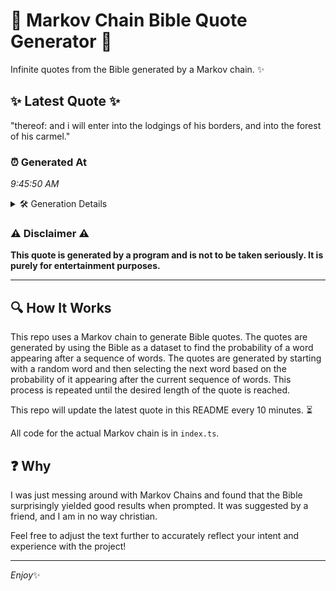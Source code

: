 # 📖 Markov Chain Bible Quote Generator 📖

Infinite quotes from the Bible generated by a Markov chain. ✨

## ✨ Latest Quote ✨
"thereof: and i will enter into the lodgings of his borders, and into the forest of his carmel."

### ⏰ Generated At
*9:45:50 AM*

<details>
    <summary>🛠️ Generation Details</summary>
    <p>
        <strong>🌱 Seed:</strong> thereof:<br>
        <strong>🔄 Iterations:</strong> 17<br>
        <strong>📜 Context History:</strong><br>[ thereof: ]: and<br>[ thereof:, and ]: i<br>[ thereof:, and, i ]: will<br>[ thereof:, and, i, will ]: enter<br>[ thereof:, and, i, will, enter ]: into<br>[ thereof:, and, i, will, enter, into ]: the<br>[ and, i, will, enter, into, the ]: lodgings<br>[ i, will, enter, into, the, lodgings ]: of<br>[ will, enter, into, the, lodgings, of ]: his<br>[ enter, into, the, lodgings, of, his ]: borders,<br>[ into, the, lodgings, of, his, borders, ]: and<br>[ the, lodgings, of, his, borders,, and ]: into<br>[ lodgings, of, his, borders,, and, into ]: the<br>[ of, his, borders,, and, into, the ]: forest<br>[ his, borders,, and, into, the, forest ]: of<br>[ borders,, and, into, the, forest, of ]: his<br>[ and, into, the, forest, of, his ]: carmel.<br>
    </p>
</details>

### ⚠️ Disclaimer ⚠️
**This quote is generated by a program and is not to be taken seriously. It is purely for entertainment purposes.**

---

## 🔍 How It Works

This repo uses a Markov chain to generate Bible quotes. The quotes are generated by using the Bible as a dataset to find the probability of a word appearing after a sequence of words. The quotes are generated by starting with a random word and then selecting the next word based on the probability of it appearing after the current sequence of words. This process is repeated until the desired length of the quote is reached.

This repo will update the latest quote in this README every 10 minutes. ⏳

All code for the actual Markov chain is in `index.ts`.

## ❓ Why

I was just messing around with Markov Chains and found that the Bible surprisingly yielded good results when prompted. 
It was suggested by a friend, and I am in no way christian.

Feel free to adjust the text further to accurately reflect your intent and experience with the project!

---

*Enjoy*✨
